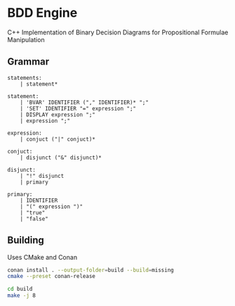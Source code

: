 # BDD Engine

C++ Implementation of Binary Decision Diagrams for Propositional Formulae Manipulation


## Grammar

```
statements:
    | statement*

statement: 
    | 'BVAR' IDENTIFIER ("," IDENTIFIER)* ";"
    | 'SET' IDENTIFIER "=" expression ";"
    | DISPLAY expression ";"
    | expression ";"

expression:
    | conjuct ("|" conjuct)*

conjuct:
    | disjunct ("&" disjunct)*

disjunct:
    | "!" disjunct
    | primary

primary:
    | IDENTIFIER
    | "(" expression ")"
    | "true"
    | "false"
```


## Building
Uses CMake and Conan
```zsh
conan install . --output-folder=build --build=missing
cmake --preset conan-release

cd build
make -j 8
```
